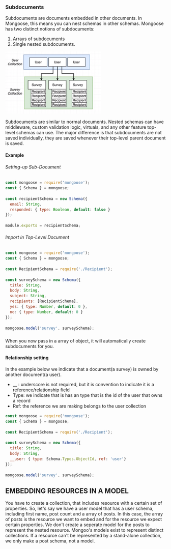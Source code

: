 ### Subdocuments
Subdocuments are documents embedded in other documents. In Mongoose, this means you can nest schemas in other schemas. 
Mongoose has two distinct notions of subdocuments: 
1. Arrays of subdocuments
2. Single nested subdocuments.</br>
<img src="images/mongoDB-subdocument.png?" width="300">

Subdocuments are similar to normal documents. Nested schemas can have middleware, custom validation logic, virtuals, and any other feature top-level schemas can use. The major difference is that subdocuments are not saved individually, they are saved whenever their top-level parent document is saved.

#### Example
###### Setting-up Sub-Document
```js
const mongoose = require('mongoose');
const { Schema } = mongoose;

const recipientSchema = new Schema({
  email: String,
  responded: { type: Boolean, default: false }
});

module.exports = recipientSchema;
```
###### Import in Top-Level Document
```js
const mongoose = require('mongoose');
const { Schema } = mongoose;

const RecipientSchema = require('./Recipient');

const surveySchema = new Schema({
  title: String,
  body: String,
  subject: String,
  recipients: [RecipientSchema],
  yes: { type: Number, default: 0 },
  no: { type: Number, default: 0 }
});

mongoose.model('survey', surveySchema);
```

#####
When you now pass in a array of object, it will automatically create subdocuments for you. 

#### Relationship setting
In the example below  we indicate that a document(a survey) is owned by another document(a user). 
- __ :  underscore is not required, but it is convention to indicate it is a reference/relationship field
- Type:  we indicate that is has an type that is the id of the user that owns a record
- Ref: the reference we are making belongs to the user collection
```js
const mongoose = require('mongoose');
const { Schema } = mongoose;

const RecipientSchema = require('./Recipient');

const surveySchema = new Schema({
  title: String,
  body: String,
  __user: { type: Schema.Types.ObjectId, ref: 'user'}
});

mongoose.model('survey', surveySchema);
```

## EMBEDDING RESOURCES IN A MODEL
You have to create a collection, that includes resource with a certain set of properties. So, let's say we have a user model that has a user schema, including first name,  post count and a array of posts. In this case, the array of posts is the resource we want to embed and for the resource we expect certain properties.  We don't create a seperate model for the posts to represent the nested resource. Mongoo's models exist to represent distinct collections. If a resource can't be represented by a stand-alone collection, we only make a post schema, not a model. 






